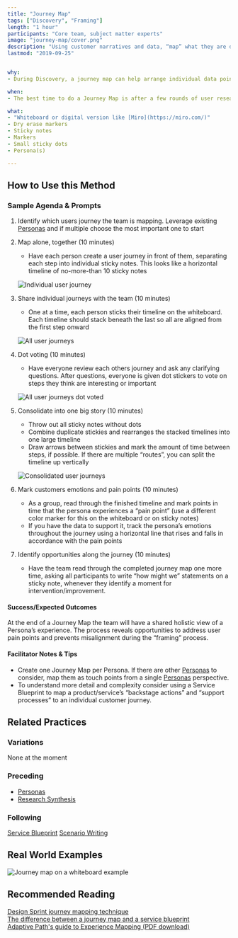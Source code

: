 ```yaml
---
title: "Journey Map"
tags: ["Discovery", "Framing"]
length: "1 hour"
participants: "Core team, subject matter experts"
image: "journey-map/cover.png"
description: "Using customer narratives and data, “map” what they are doing, thinking, feeling and interacting with over a set period of time."
lastmod: "2019-09-25"


why:
- During Discovery, a journey map can help arrange individual data points into chronological order. During Framing, the team can return to a journey map to identify the point in the journey when a proposed solution will be used by a customer.

when:
- The best time to do a Journey Map is after a few rounds of user research, when synthesizing data into insights. Alternatively, Journey Maps can be used to align the stakeholder’s vision of a Customer Journey, before starting User Research. During Framing, the map can be modified to match a “future” state where the proposed solution exists.

what:
- "Whiteboard or digital version like [Miro](https://miro.com/)"
- Dry erase markers
- Sticky notes
- Markers
- Small sticky dots
- Persona(s)

---
```

## How to Use this Method
### Sample Agenda & Prompts
1. Identify which users journey the team is mapping. Leverage existing [Personas](/practices/personas) and if multiple choose the most important one to start

1. Map alone, together (10 minutes)
   - Have each person create a user journey in front of them, separating each step into individual sticky notes. This looks like a horizontal timeline of no-more-than 10 sticky notes

   ![Individual user journey](/images/practices/journey-map/Step-1.png)

1. Share individual journeys with the team (10 minutes)
   - One at a time, each person sticks their timeline on the whiteboard. Each timeline should stack beneath the last so all are aligned from the first step onward

   ![All user journeys](/images/practices/journey-map/Step-2.png)

1. Dot voting (10 minutes)
   - Have everyone review each others journey and ask any clarifying questions. After questions, everyone is given dot stickers to vote on steps they think are interesting or important

   ![All user journeys dot voted](/images/practices/journey-map/Step-3.png)

1. Consolidate into one big story (10 minutes)
   - Throw out all sticky notes without dots
   - Combine duplicate stickies and rearranges the stacked timelines into one large timeline
   - Draw arrows between stickies and mark the amount of time between steps, if possible. If there are multiple “routes”, you can split the timeline up vertically

   ![Consolidated user journeys](/images/practices/journey-map/Step-4.png)

1. Mark customers emotions and pain points (10 minutes)
   - As a group, read through the finished timeline and mark points in time that the persona experiences a “pain point” (use a different color marker for this on the whiteboard or on sticky notes)
   - If you have the data to support it, track the persona’s emotions throughout the journey using a horizontal line that rises and falls in accordance with the pain points

1. Identify opportunities along the journey (10 minutes)
   - Have the team read through the completed journey map one more time, asking all participants to write “how might we” statements on a sticky note, whenever they identify a moment for intervention/improvement.

#### Success/Expected Outcomes
At the end of a Journey Map the team will have a shared holistic view of a Persona’s experience. The process reveals opportunities to address user pain points and prevents misalignment during the “framing” process.

#### Facilitator Notes & Tips

- Create one Journey Map per Persona. If there are other [Personas](/practices/personas)
 to consider, map them as touch points from a single [Personas](/practices/personas) perspective.
- To understand more detail and complexity consider using a Service Blueprint to map a product/service’s “backstage actions” and “support processes” to an individual customer journey.

## Related Practices

### Variations

None at the moment

### Preceding
- [Personas](/practices/personas)
- [Research Synthesis](/practices/research-synthesis)

### Following
[Service Blueprint](/practices/service-blueprint)
[Scenario Writing](/practices/scenario-writing)

## Real World Examples

![Journey map on a whiteboard example](/images/practices/journey-map/example-1.jpg)

## Recommended Reading

[Design Sprint journey mapping technique](https://sprintstories.com/the-design-sprint-note-n-map-a9bf0ca88f51)  
[The difference between a journey map and a service blueprint](https://blog.practicalservicedesign.com/the-difference-between-a-journey-map-and-a-service-blueprint-31a6e24c4a6c)  
[Adaptive Path's guide to Experience Mapping (PDF download)](https://adaptivepath.s3.amazonaws.com/apguide/download/Adaptive_Paths_Guide_to_Experience_Mapping.pdf)
